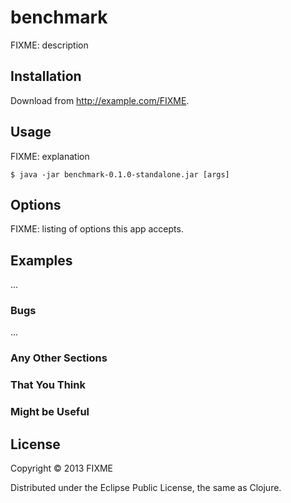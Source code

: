 # benchmark

FIXME: description

## Installation

Download from http://example.com/FIXME.

## Usage

FIXME: explanation

    $ java -jar benchmark-0.1.0-standalone.jar [args]

## Options

FIXME: listing of options this app accepts.

## Examples

...

### Bugs

...

### Any Other Sections
### That You Think
### Might be Useful

## License

Copyright © 2013 FIXME

Distributed under the Eclipse Public License, the same as Clojure.
